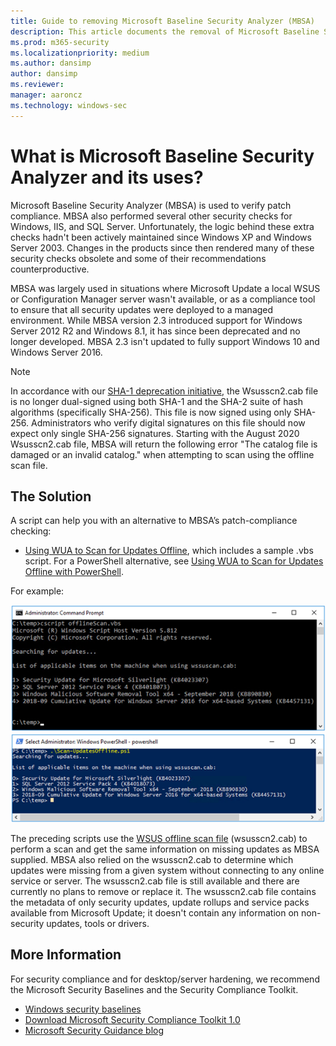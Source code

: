 ```yaml
---
title: Guide to removing Microsoft Baseline Security Analyzer (MBSA)
description: This article documents the removal of Microsoft Baseline Security Analyzer (MBSA) and provides alternative solutions.
ms.prod: m365-security
ms.localizationpriority: medium
ms.author: dansimp
author: dansimp
ms.reviewer: 
manager: aaroncz
ms.technology: windows-sec
---
```

 
# What is Microsoft Baseline Security Analyzer and its uses?
 
Microsoft Baseline Security Analyzer (MBSA) is used to verify patch compliance. MBSA also performed several other security checks for Windows, IIS, and SQL Server. Unfortunately, the logic behind these extra checks hadn't been actively maintained since Windows XP and Windows Server 2003. Changes in the products since then rendered many of these security checks obsolete and some of their recommendations counterproductive. 
 
MBSA was largely used in situations where Microsoft Update a local WSUS or Configuration Manager server wasn't available, or as a compliance tool to ensure that all security updates were deployed to a managed environment. While MBSA version 2.3 introduced support for Windows Server 2012 R2 and Windows 8.1, it has since been deprecated and no longer developed. MBSA 2.3 isn't updated to fully support Windows 10 and Windows Server 2016.

> [!NOTE]
> In accordance with our [SHA-1 deprecation initiative](https://aka.ms/sha1deprecation), the Wsusscn2.cab file is no longer dual-signed using both SHA-1 and the SHA-2 suite of hash algorithms (specifically SHA-256). This file is now signed using only SHA-256. Administrators who verify digital signatures on this file should now expect only single SHA-256 signatures. Starting with the August 2020 Wsusscn2.cab file, MBSA will return the following error "The catalog file is damaged or an invalid catalog." when attempting to scan using the offline scan file. 
 
## The Solution 
A script can help you with an alternative to MBSA’s patch-compliance checking:
 
- [Using WUA to Scan for Updates Offline](/windows/desktop/wua_sdk/using-wua-to-scan-for-updates-offline), which includes a sample .vbs script. 
For a PowerShell alternative, see [Using WUA to Scan for Updates Offline with PowerShell](https://www.powershellgallery.com/packages/Scan-UpdatesOffline/1.0).
 
For example:
 
[![VBS script.](images/vbs-example.png)](/windows/desktop/wua_sdk/using-wua-to-scan-for-updates-offline) 
[![PowerShell script.](images/powershell-example.png)](https://www.powershellgallery.com/packages/Scan-UpdatesOffline/1.0) 
  
The preceding scripts use the [WSUS offline scan file](https://support.microsoft.com/help/927745/detailed-information-for-developers-who-use-the-windows-update-offline) (wsusscn2.cab) to perform a scan and get the same information on missing updates as MBSA supplied. MBSA also relied on the wsusscn2.cab to determine which updates were missing from a given system without connecting to any online service or server. The wsusscn2.cab file is still available and there are currently no plans to remove or replace it.
The wsusscn2.cab file contains the metadata of only security updates, update rollups and service packs available from Microsoft Update; it doesn't contain any information on non-security updates, tools or drivers.
 
## More Information  

For security compliance and for desktop/server hardening, we recommend the Microsoft Security Baselines and the Security Compliance Toolkit.

- [Windows security baselines](windows-security-baselines.md) 
- [Download Microsoft Security Compliance Toolkit 1.0](https://www.microsoft.com/download/details.aspx?id=55319) 
- [Microsoft Security Guidance blog](/archive/blogs/secguide/)